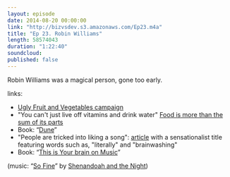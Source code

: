 ```yaml
---
layout: episode
date: 2014-08-20 00:00:00
link: "http://bizvsdev.s3.amazonaws.com/Ep23.m4a"
title: "Ep 23. Robin Williams"
length: 58574043
duration: "1:22:40"
soundcloud: 
published: false
---
```


Robin Williams was a magical person, gone too early.

links:

- [Ugly Fruit and Vegetables campaign](http://munchies.vice.com/articles/france-wants-you-to-eat-ugly-vegetables/)
- "You can't just live off vitamins and drink water" [Food is more than the sum of its parts](http://www.nytimes.com/2007/01/28/magazine/28nutritionism.t.html?pagewanted=all&_r=0)
- Book: “[Dune](http://en.wikipedia.org/wiki/Dune_(novel))”
- "People are tricked into liking a song": [article]((http://mic.com/articles/95260/the-music-industry-is-literally-brainwashing-you-to-like-bad-pop-songs-here-s-how)) with a sensationalist title featuring words such as, "literally" and "brainwashing"
- Book: “[This is Your brain on Music](http://daniellevitin.com/publicpage/books/this-is-your-brain-on-music/)”

(music: “[So Fine](http://shenandoahandthenight.com/track/so-fine)” by [Shenandoah and the Night](http://shenandoahandthenight.com))
